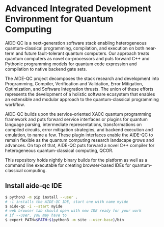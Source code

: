 # Advanced Integrated Development Environment for Quantum Computing
AIDE-QC is a next-generation software stack enabling heterogeneous quantum-classical programming, compilation, and execution on both near-term and future fault-tolerant quantum computers. Our approach treats quantum computers as novel co-processors and puts forward C++ and Pythonic programming models for quantum code expression and compilation to native backend gate sets.

The AIDE-QC project decomposes the stack research and development into Programming, Compiler, Verification and Validation, Error Mitigation, Optimization, and Software Integration thrusts. The union of these efforts represents the development of a holistic software ecosystem that enables an extensible and modular approach to the quantum-classical programming workflow.

AIDE-QC builds upon the service-oriented XACC quantum programming framework and puts forward service interfaces or plugins for quantum language parsing, intermediate representations, transformations on compiled circuits, error mitigation strategies, and backend execution and emulation, to name a few. These plugin interfaces enable the AIDE-QC to remain flexible as the quantum computing research landscape grows and advances. On top of that, AIDE-QC puts forward a novel C++ compiler for heterogeneous quantum-classical computing, QCOR.

This repository holds nightly binary builds for the platform as well as a command line executable for creating browser-based IDEs for quantum-classical computing.

## Install aide-qc IDE

```bash
$ python3 -m pip install --user .
# -i installs the AIDE-QC IDE, start one with name myide
$ aide-qc -i --start myide 
# web browser tab should open with new IDE ready for your work
# if --user, you may have to 
$ export PATH=$PATH:$(python3 -m site --user-base)/bin
```
